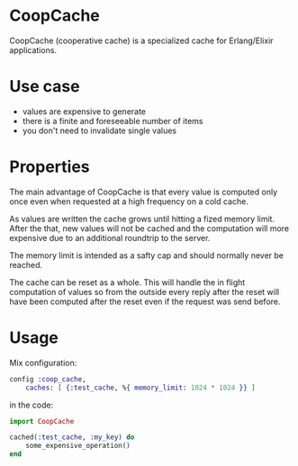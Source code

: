 CoopCache
=========

CoopCache (cooperative cache) is a specialized cache for Erlang/Elixir applications.

# Use case

* values are expensive to generate
* there is a finite and foreseeable number of items
* you don't need to invalidate single values

# Properties

The main advantage of CoopCache is that every value is computed only once even when requested at a high frequency on a cold cache.

As values are written the cache grows until hitting a fized memory limit. After the that, new values will not be cached and the computation will more expensive due to an additional roundtrip to the server. 
 
The memory limit is intended as a safty cap and should normally never be reached.

The cache can be reset as a whole. This will handle the in flight computation of values so from the outside every reply after the reset will have been computed after the reset even if the request was send before.

# Usage

Mix configuration:

```elixir
config :coop_cache,
	caches: [ {:test_cache, %{ memory_limit: 1024 * 1024 }} ]
```

in the code:

```elixir
import CoopCache

cached(:test_cache, :my_key) do
	some_expensive_operation()
end
```
 